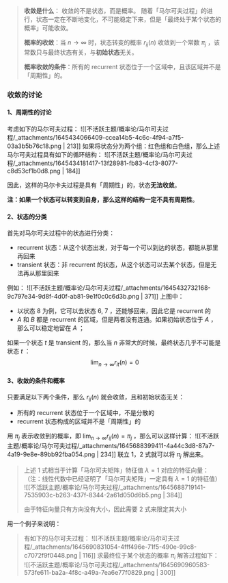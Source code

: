 > **收敛是什么**：
> 收敛的不是状态，而是概率。
> 随着「马尔可夫过程」的进行，状态一定在不断地变化，不可能稳定下来，但是「最终处于某个状态的概率」可能收敛。
> 
> **概率的收敛**：当 $n\to \infty$  时，状态转变的概率 $r_{ij}(n)$  收敛到一个常数 $\pi_j$ ，该常数只与最终状态有关，与**初始状态**无关。
> 
> **概率收敛的条件**：所有的 recurrent 状态位于一个区域中，且该区域并不是「周期性」的。



### 收敛的讨论

#### 1、周期性的讨论
考虑如下的马尔可夫过程：
![[不活跃主题/概率论/马尔可夫过程/_attachments/1645434066409-ccea14b5-4c6c-4f94-a7f5-03a3b5b76c18.png | 213]]
如果将状态分为两个组：红色组和白色组，那么上述马尔可夫过程具有如下的循环结构：
![[不活跃主题/概率论/马尔可夫过程/_attachments/1645434181417-13f28981-fb83-4cf3-8077-c8d53cf1b0d8.png | 184]]

因此，这样的马尔卡夫过程是具有「周期性」的，状态**无法收敛**。

**注：如果一个状态可以转变到自身，那么这样的结构一定不具有周期性**。


#### 2、状态的分类
首先对马尔可夫过程中的状态进行分类：

- recurrent 状态：从这个状态出发，对于每一个可以到达的状态，都能从那里再回来
- transient 状态：非 recurrent 的状态，从这个状态可以去某个状态，但是无法再从那里回来

例如：
![[不活跃主题/概率论/马尔可夫过程/_attachments/1645432732168-9c797e34-9d8f-4d0f-ab81-9e1f0c0c6d3b.png | 371]]
上图中：

- 以状态 $8$  为例，它可以去状态 $6,\ 7$ ，还能够回来，因此它是 recurrent 的
- $A$  和 $B$  都是 recurrent 的区域，但是两者没有连通。如果初始状态位于 $A$ ，那么可以稳定地留在 $A$ ；

如果一个状态 $t$  是 transient 的，那么当 $n$  非常大的时候，最终状态几乎不可能是状态 $t$ ：
$$\lim_{n\to\infty}r_{it}(n) = 0$$


#### 3、收敛的条件和概率
只要满足以下两个条件，那么 $r_{ij}(n)$  就会收敛，且和初始状态无关：

- 所有的 recurrent 状态位于一个区域中，不是分散的
- recurrent 状态构成的区域并不是「周期性」的

用 $\pi_{j}$  表示收敛到的概率，即 $\lim_{n\to\infty}r_{ij}(n) = \pi_j$ ，那么可以这样计算：
![[不活跃主题/概率论/马尔可夫过程/_attachments/1645688399411-4a44c3d8-87a7-4a19-9e8e-89bb92fba054.png | 234]]
联立 1，2 式就可以将 $\pi_j$  解出来。
> 上述 1 式相当于计算「马尔可夫矩阵」特征值 $\lambda = 1$  对应的特征向量：
> （注：线性代数中已经证明了「马尔可夫矩阵」一定具有 $\lambda = 1$  的特征值）
> ![[不活跃主题/概率论/马尔可夫过程/_attachments/1645688719141-7535903c-b263-437f-8344-2a61d050d6b5.png | 384]]
> 
> 由于特征向量只有方向没有大小，因此需要 2 式来限定其大小


用一个例子来说明：
> 有如下的马尔可夫过程：
> ![[不活跃主题/概率论/马尔可夫过程/_attachments/1645690831054-4fff496e-71f5-490e-99c8-c7072f9f0448.png | 116]]
> 求最终位于某个状态的概率 $\pi_i$ 
> 解答过程如下：
> ![[不活跃主题/概率论/马尔可夫过程/_attachments/1645690960583-573fe611-ba2a-4f8c-a49a-7ea6e77f0829.png | 300]]


